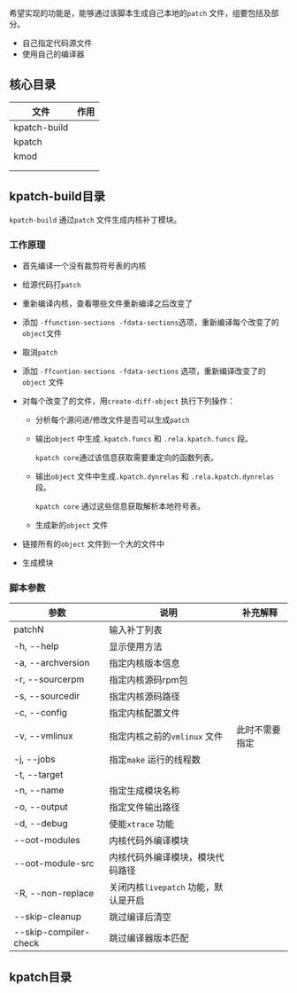 希望实现的功能是，能够通过该脚本生成自己本地的`patch` 文件，组要包括及部分。

* 自己指定代码源文件
* 使用自己的编译器



## 核心目录

| 文件         | 作用 |
| ------------ | ---- |
| kpatch-build |      |
| kpatch       |      |
| kmod         |      |
|              |      |
|              |      |

## kpatch-build目录

`kpatch-build` 通过`patch` 文件生成内核补丁模块。

### 工作原理

* 首先编译一个没有裁剪符号表的内核

* 给源代码打`patch`

* 重新编译内核，查看哪些文件重新编译之后改变了

* 添加 `-ffunction-sections -fdata-sections`选项，重新编译每个改变了的`object`文件

* 取消`patch`

* 添加 `-ffcuntion-sections -fdata-sections` 选项，重新编译改变了的`object` 文件

* 对每个改变了的文件，用`create-diff-object` 执行下列操作：

  * 分析每个源问进/修改文件是否可以生成`patch`

  * 输出`object` 中生成`.kpatch.funcs` 和 `.rela.kpatch.funcs` 段。

    `kpatch core`通过该信息获取需要重定向的函数列表。

  * 输出`object` 文件中生成`.kpatch.dynrelas` 和 `.rela.kpatch.dynrelas` 段。

    `kpatch core` 通过这些信息获取解析本地符号表。

  * 生成新的`object` 文件

* 链接所有的`object` 文件到一个大的文件中

* 生成模块



### 脚本参数

| 参数                  | 说明                                 | 补充解释       |
| --------------------- | ------------------------------------ | -------------- |
| patchN                | 输入补丁列表                         |                |
| -h, --help            | 显示使用方法                         |                |
| -a, --archversion     | 指定内核版本信息                     |                |
| -r, --sourcerpm       | 指定内核源码rpm包                    |                |
| -s, --sourcedir       | 指定内核源码路径                     |                |
| -c, --config          | 指定内核配置文件                     |                |
| -v, --vmlinux         | 指定内核之前的`vmlinux` 文件         | 此时不需要指定 |
| -j, --jobs            | 指定`make` 运行的线程数              |                |
| -t, --target          |                                      |                |
| -n, --name            | 指定生成模块名称                     |                |
| -o, --output          | 指定文件输出路径                     |                |
| -d, --debug           | 使能`xtrace` 功能                    |                |
| --oot-modules         | 内核代码外编译模块                   |                |
| --oot-module-src      | 内核代码外编译模块，模块代码路径     |                |
| -R, --non-replace     | 关闭内核`livepatch` 功能，默认是开启 |                |
| --skip-cleanup        | 跳过编译后清空                       |                |
| --skip-compiler-check | 跳过编译器版本匹配                   |                |









## kpatch目录

